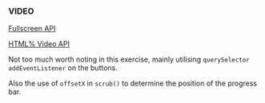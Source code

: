 ### VIDEO
[Fullscreen API](https://developer.mozilla.org/en-US/docs/Web/API/Fullscreen_API)

[HTML% Video API](https://developer.mozilla.org/en-US/docs/Web/API/HTMLMediaElement)


Not too much worth noting in this exercise, mainly utilising `querySelector` `addEventListener` on the buttons.

Also the use of `offsetX` in `scrub()` to determine the position of the progress bar.